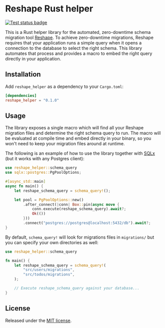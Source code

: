 # Reshape Rust helper

[![Test status badge](https://github.com/fabianlindfors/reshape-helper/actions/workflows/test.yaml/badge.svg)](https://github.com/fabianlindfors/reshape-helper/actions/workflows/test.yaml)

This is a Rust helper library for the automated, zero-downtime schema migration tool [Reshape](https://github.com/fabianlindfors/reshape). To achieve zero-downtime migrations, Reshape requires that your application runs a simple query when it opens a connection to the database to select the right schema. This library automates that process and provides a macro to embed the right query directly in your application.

## Installation

Add `reshape_helper` as a dependency to your `Cargo.toml`:

```toml
[dependencies]
reshape_helper = "0.1.0"
```

## Usage

The library exposes a single macro which will find all your Reshape migration files and determine the right schema query to run. The macro will be evaluated at compile time and embed directly in your binary, so you won't need to keep your migration files around at runtime.

The following is an example of how to use the library together with [SQLx](https://github.com/launchbadge/sqlx) (but it works with any Postgres client):

```rust
use reshape_helper::schema_query
use sqlx::postgres::PgPoolOptions;

#[async_std::main]
async fn main() {
	let reshape_schema_query = schema_query!();

	let pool = PgPoolOptions::new()
		.after_connect(|conn| Box::pin(async move {
			conn.execute(reshape_schema_query).await?;
			Ok(())
		}))
		.connect("postgres://postgres@localhost:5432/db").await?;
}
```

By default, `schema_query!` will look for migrations files in `migrations/` but you can specify your own directories as well:

```rust
use reshape_helper::schema_query

fn main() {
	let reshape_schema_query = schema_query!(
		"src/users/migrations",
		"src/todos/migrations",
	);

	// Execute reshape_schema_query against your database...
}
```

## License

Released under the [MIT license](https://choosealicense.com/licenses/mit/).